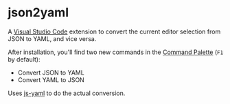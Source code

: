 # json2yaml
A [Visual Studio Code](https://code.visualstudio.com) extension to convert
the current editor selection from JSON to YAML, and vice versa.

After installation, you'll find two new commands in the 
[Command Palette](https://code.visualstudio.com/docs/editor/codebasics#_command-palette) 
(`F1` by default):

* Convert JSON to YAML
* Convert YAML to JSON

Uses [js-yaml](https://github.com/nodeca/js-yaml) to do the actual conversion.
